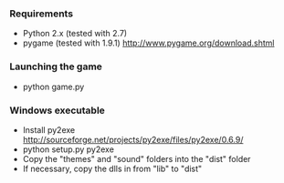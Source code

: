 ### Requirements

- Python 2.x (tested with 2.7)
- pygame (tested with 1.9.1) http://www.pygame.org/download.shtml


### Launching the game

- python game.py

### Windows executable

- Install py2exe http://sourceforge.net/projects/py2exe/files/py2exe/0.6.9/
- python setup.py py2exe
- Copy the "themes" and "sound" folders into the "dist" folder
- If necessary, copy the dlls in from "lib" to "dist"
